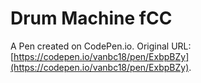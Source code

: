 # Drum Machine fCC

A Pen created on CodePen.io. Original URL: [https://codepen.io/vanbc18/pen/ExbpBZy](https://codepen.io/vanbc18/pen/ExbpBZy).


